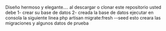 Diseño hermoso y elegante....
al descargar o clonar este repositorio usted debe
1- crear su base de datos
2- creada la base de datos ejecutar en consola la siguiente linea
php artisan migrate:fresh --seed
esto creara las migraciones y algunos datos de prueba
